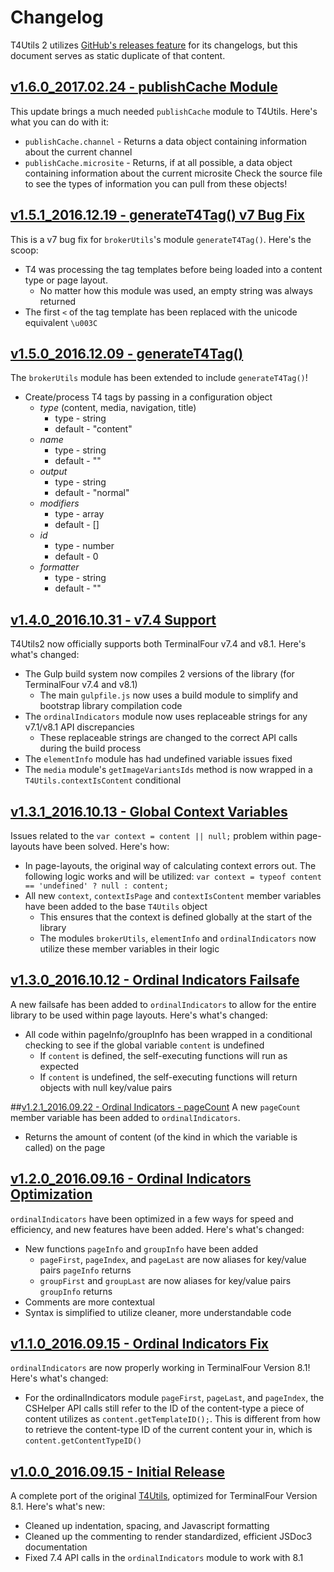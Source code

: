 # Changelog
T4Utils 2 utilizes [GitHub's releases feature](https://github.com/blog/1547-release-your-software) for its changelogs, but this document serves as static duplicate of that content.

## [v1.6.0_2017.02.24 - publishCache Module](https://github.com/virginiacommonwealthuniversity/T4Utils2/releases/tag/v1.6.0_2017.02.24)
This update brings a much needed `publishCache` module to T4Utils. Here's what you can do with it:
* `publishCache.channel` -   Returns a data object containing information about the current channel
* `publishCache.microsite` - Returns, if at all possible, a data object containing information about the current microsite
Check the source file to see the types of information you can pull from these objects!

## [v1.5.1_2016.12.19 - generateT4Tag() v7 Bug Fix](https://github.com/virginiacommonwealthuniversity/T4Utils2/releases/tag/v1.5.1_2016.12.19)
This is a v7 bug fix for `brokerUtils`'s module `generateT4Tag()`. Here's the scoop:
* T4 was processing the tag templates before being loaded into a content type or page layout.
    * No matter how this module was used, an empty string was always returned
* The first `<` of the tag template has been replaced with the unicode equivalent `\u003C`

## [v1.5.0_2016.12.09 - generateT4Tag()](https://github.com/virginiacommonwealthuniversity/T4Utils2/releases/tag/v1.5.0_2016.12.09)
The `brokerUtils` module has been extended to include `generateT4Tag()`!
* Create/process T4 tags by passing in a configuration object
    * *type* (content, media, navigation, title)
        * type - string
        * default - "content"
    * *name*
        * type - string
        * default - ""
    * *output*
        * type - string
        * default - "normal"
    * *modifiers*
        * type - array
        * default - []
    * *id*
        * type - number
        * default - 0
    * *formatter*
        * type - string
        * default - ""

## [v1.4.0_2016.10.31 - v7.4 Support](https://github.com/virginiacommonwealthuniversity/T4Utils2/releases/tag/v1.4.0_2016.10.31)
T4Utils2 now officially supports both TerminalFour v7.4 and v8.1. Here's what's changed:
* The Gulp build system now compiles 2 versions of the library (for TerminalFour v7.4 and v8.1)
    * The main `gulpfile.js` now uses a build module to simplify and bootstrap library compilation code
* The `ordinalIndicators` module now uses replaceable strings for any v7.1/v8.1 API discrepancies
    * These replaceable strings are changed to the correct API calls during the build process
* The `elementInfo` module has had undefined variable issues fixed
* The `media` module's `getImageVariantsIds` method is now wrapped in a `T4Utils.contextIsContent` conditional

## [v1.3.1_2016.10.13 - Global Context Variables](https://github.com/virginiacommonwealthuniversity/T4Utils2/releases/tag/v1.3.1_2016.10.13)
Issues related to the `var context = content || null;` problem within page-layouts have been solved. Here's how:
* In page-layouts, the original way of calculating context errors out. The following logic works and will be utilized: `var context = typeof content == 'undefined' ? null : content;`
* All new `context`, `contextIsPage` and `contextIsContent` member variables have been added to the base `T4Utils` object
    * This ensures that the context is defined globally at the start of the library
    * The modules `brokerUtils`, `elementInfo` and `ordinalIndicators` now utilize these member variables in their logic

## [v1.3.0_2016.10.12 - Ordinal Indicators Failsafe](https://github.com/virginiacommonwealthuniversity/T4Utils2/releases/tag/v1.3.0_2016.10.12)
A new failsafe has been added to `ordinalIndicators` to allow for the entire library to be used within page layouts. Here's what's changed:
* All code within pageInfo/groupInfo has been wrapped in a conditional checking to see if the global variable `content` is undefined
    * If `content` is defined, the self-executing functions will run as expected
    * If `content` is undefined, the self-executing functions will return objects with null key/value pairs

##[v1.2.1_2016.09.22 - Ordinal Indicators - pageCount](https://github.com/virginiacommonwealthuniversity/T4Utils2/releases/tag/v1.2.1_2016.09.22)
A new `pageCount` member variable has been added to `ordinalIndicators`.
* Returns the amount of content (of the kind in which the variable is called) on the page

## [v1.2.0_2016.09.16 - Ordinal Indicators Optimization](https://github.com/virginiacommonwealthuniversity/T4Utils2/releases/tag/v1.2.0_2016.09.16)
`ordinalIndicators` have been optimized in a few ways for speed and efficiency, and new features have been added. Here's what's changed:
* New functions `pageInfo` and `groupInfo` have been added
    * `pageFirst`, `pageIndex`, and `pageLast` are now aliases for key/value pairs `pageInfo` returns
    * `groupFirst` and `groupLast` are now aliases for key/value pairs `groupInfo` returns
* Comments are more contextual
* Syntax is simplified to utilize cleaner, more understandable code

## [v1.1.0_2016.09.15 - Ordinal Indicators Fix](https://github.com/virginiacommonwealthuniversity/T4Utils2/releases/tag/v1.1.0_2016.09.15)
`ordinalIndicators` are now properly working in TerminalFour Version 8.1! Here's what's changed:
* For the ordinalIndicators module `pageFirst`, `pageLast`, and `pageIndex`, the CSHelper API calls still refer to the ID of the content-type a piece of content utilizes as `content.getTemplateID();`. This is different from how to retrieve the content-type ID of the current content your in, which is `content.getContentTypeID()`

## [v1.0.0_2016.09.15 - Initial Release](https://github.com/virginiacommonwealthuniversity/T4Utils2/releases/tag/v1.0.0_2016.09.15)
A complete port of the original [T4Utils](https://github.com/FPBSchoolOfNursing/T4Utils), optimized for TerminalFour Version 8.1. Here's what's new:
* Cleaned up indentation, spacing, and Javascript formatting
* Cleaned up the commenting to render standardized, efficient JSDoc3 documentation
* Fixed 7.4 API calls in the `ordinalIndicators` module to work with 8.1
